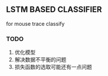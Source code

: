 ## LSTM BASED CLASSIFIER

for mouse trace classify

### TODO

1. 优化模型
2. 解决数据不平衡的问题
3. 损失函数的选取可能还有一点问题